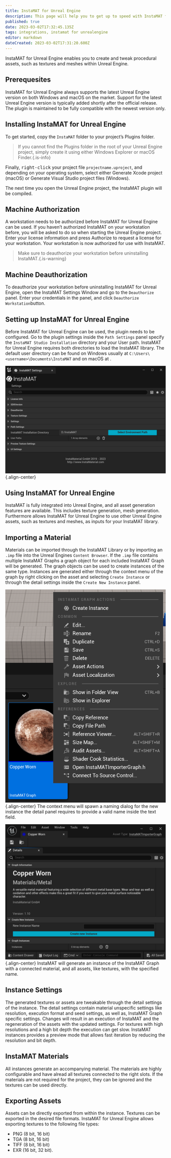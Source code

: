 ```yaml
---
title: InstaMAT for Unreal Engine
description: This page will help you to get up to speed with InstaMAT for Unreal Engine in minutes.
published: true
date: 2023-03-02T17:32:45.135Z
tags: integrations, instamat for unrealengine
editor: markdown
dateCreated: 2023-03-02T17:31:20.600Z
---
```


InstaMAT for Unreal Engine enables you to create and tweak procedural assets, such as textures and meshes within Unreal Engine.

<a name="prerequesites"></a>
## Prerequesites

InstaMAT for Unreal Engine always supports the latest Unreal Engine version on both Windows and macOS on the market. Support for the latest Unreal Engine version is typically added shortly after the official release. The plugin is maintained to be fully compatible with the newest version only.

<a name="installing-instamat-for-unreal-engine"></a>
## Installing InstaMAT for Unreal Engine

To get started, copy the `InstaMAT` folder to your project’s Plugins folder.

> If you cannot find the Plugins folder in the root of your Unreal Engine project, simply create it using either Windows Explorer or macOS Finder.{.is-info}

Finally, <kbd>right-click</kbd> your project file `projectname.uproject`, and depending on your operating system, select either Generate Xcode project (macOS) or Generate Visual Studio project files (Windows).

The next time you open the Unreal Engine project, the InstaMAT plugin will be compiled.

<a name="machine-authorization"></a>
## Machine Authorization

A workstation needs to be authorized before InstaMAT for Unreal Engine can be used. If you haven’t authorized InstaMAT on your workstation before, you will be asked to do so when starting the Unreal Engine project. Enter your license information and press Authorize to request a license for your workstation. Your workstation is now authorized for use with InstaMAT. 

> Make sure to deauthorize your workstation before uninstalling InstaMAT.{.is-warning}

<a name="machine-deauthorization"></a>
## Machine Deauthorization

To deauthorize your workstation before uninstalling InstaMAT for Unreal Engine, open the InstaMAT Settings Window and go to the `Deauthorize` panel. Enter your credentials in the panel, and click `Deauthorize Workstation`button.

<a name="setting-up-instamat-for-unreal-engine"></a>
## Setting up InstaMAT for Unreal Engine

Before InstaMAT for Unreal Engine can be used, the plugin needs to be configured. Go to the plugin settings inside the `Path Settings` panel specify the `InstaMAT Studio Installation` directory and your User path. InstaMAT for Unreal Engine requires both directories to load the InstaMAT library. The default user directory can be found on Windows usually at `C:\Users\<username>\Documents\InstaMAT` and on macOS at <some other directory>.

![instamat_settings_environment.png](/instamat_integrations/instamat_settings_environment.png){.align-center}
  
<a name="using-instamat-for-unreal-engine"></a>
## Using InstaMAT for Unreal Engine

InstaMAT is fully integrated into Unreal Engine, and all asset generation features are available. This includes texture generation, mesh generation. Furthermore allows InstaMAT for Unreal Engine to use other Unreal Engine assets, such as textures and meshes, as inputs for your InstaMAT library.
  
<a name="importing-a-material"></a>
## Importing a Material

Materials can be imported through the InstaMAT Library or by importing an `.imp` file into the Unreal Engines `Content Browser`. If the `.imp` file contains multiple InstaMAT Graphs a graph object for each included InstaMAT Graph will be generated. The graph objects can be used to create instances of the same type. Instances are generated either through the context menu of the graph by right clicking on the asset and selecting `Create Instance` or through the detail settings inside the `Create New Instance` panel. 

![Create Instance From Context Menu](/instamat_integrations/instamat_create_instance.png){.align-center}
The context menu will spawn a naming dialog for the new instance the detail panel requires to provide a valid name inside the text field.

![Creating Instance From Detail Panel](/instamat_integrations/instamat_create_instance_detail.png){.align-center}
InstaMAT will generate an instance of the InstaMAT Graph with a connected material, and all assets, like textures, with the specified name. 

<a name="instance-settings"></a>
## Instance Settings

The generated textures or assets are tweakable through the detail settings of the instance. The detail settings contain material unspecific settings like resolution, execution format and seed settings, as well as, InstaMAT Graph specific settings. Changes will result in an execution of InstaMAT and the regeneration of the assets with the updated settings. For textures with high resolutions and a high bit depth the execution can get slow. InstaMAT instances provides a preview mode that allows fast iteration by reducing the resolution and bit depth.

<a name="instamat-materials"></a>
## InstaMAT Materials

All instances generate an accompanying material. The materials are highly configurable and have alread all textures connected to the right slots. If the materials are not required for the project, they can be ignored and the textures can be used directly.

<a name="exporting-assets"></a>
## Exporting Assets

Assets can be directly exported from within the instance. Textures can be exported in the desired file formats. InstaMAT for Unreal Engine allows exporting textures to the following file types: 
  * PNG (8 bit, 16 bit) 
  * TGA (8 bit, 16 bit)
  * TIFF (8 bit, 16 bit)
  * EXR (16 bit, 32 bit).
